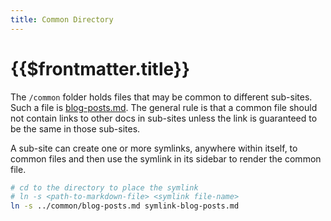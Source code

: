 ```yaml
---
title: Common Directory
---
```


# {{$frontmatter.title}}

The `/common` folder holds files that may be common to different sub-sites. Such
a file is [blog-posts.md](../common/blog-posts.md). The general rule is that a
common file should not contain links to other docs in sub-sites unless the link
is guaranteed to be the same in those sub-sites.

A sub-site can create one or more symlinks, anywhere within itself, to common
files and then use the symlink in its sidebar to render the common file.

```bash
# cd to the directory to place the symlink
# ln -s <path-to-markdown-file> <symlink file-name>
ln -s ../common/blog-posts.md symlink-blog-posts.md
```
